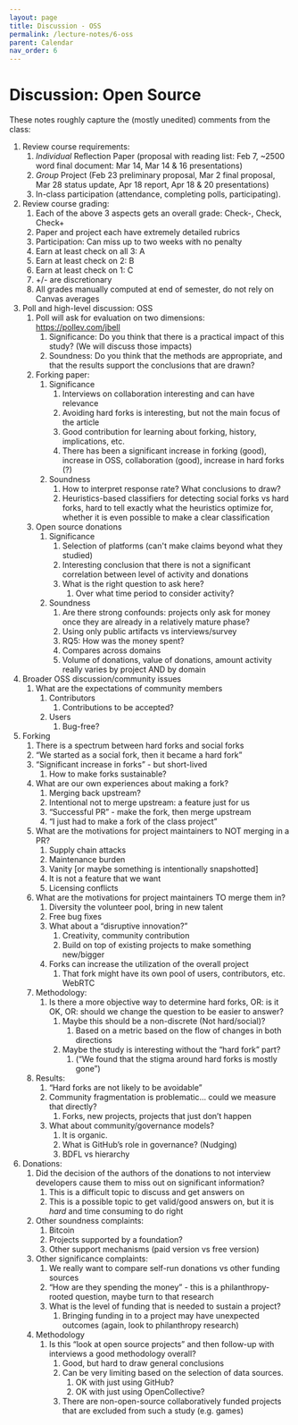 ```yaml
---
layout: page
title: Discussion - OSS
permalink: /lecture-notes/6-oss
parent: Calendar
nav_order: 6
---
```


# Discussion: Open Source
These notes roughly capture the (mostly unedited) comments from the class:

1. Review course requirements:
	1. *Individual* Reflection Paper (proposal with reading list: Feb 7, ~2500 word final document: Mar 14, Mar 14 & 16 presentations)
	2. *Group* Project (Feb 23 preliminary proposal, Mar 2 final proposal, Mar 28 status update, Apr 18 report, Apr 18 & 20 presentations) 
	3. In-class participation (attendance, completing polls, participating). 
2. Review course grading:
	1. Each of the above 3 aspects gets an overall grade: Check-, Check, Check+
	2. Paper and project each have extremely detailed rubrics
	3. Participation: Can miss up to two weeks with no penalty
	4. Earn at least check on all 3: A
	5. Earn at least check on 2: B
	6. Earn at least check on 1: C
	7. +/- are discretionary
	8. All grades manually computed at end of semester, do not rely on Canvas averages
3. Poll and high-level discussion: OSS
	1. Poll will ask for evaluation on two dimensions: https://pollev.com/jbell
		1. Significance: Do you think that there is a practical impact of this study? (We will discuss those impacts)
		2. Soundness: Do you think that the methods are appropriate, and that the results support the conclusions that are drawn?
	2. Forking paper:
		1. Significance
			1. Interviews on collaboration interesting and can have relevance
			3. Avoiding hard forks is interesting, but not the main focus of the article
			4. Good contribution for learning about forking, history, implications, etc. 
			5. There has been a significant increase in forking (good), increase in OSS, collaboration (good), increase in hard forks (?)
		2. Soundness
			1. How to interpret response rate? What conclusions to draw?
			2. Heuristics-based classifiers for detecting social forks vs hard forks, hard to tell exactly what the heuristics optimize for, whether it is even possible to make a clear classification
	3. Open source donations
		1. Significance
			1. Selection of platforms (can't make claims beyond what they studied)
			2. Interesting conclusion that there is not a significant correlation between level of activity and donations
			3. What is the right question to ask here?
				1. Over what time period to consider activity?
		2. Soundness
			1. Are there strong confounds: projects only ask for money once they are already in a relatively mature phase?
			2. Using only public artifacts vs interviews/survey
			3. RQ5: How was the money spent?
			4. Compares across domains
			5. Volume of donations, value of donations, amount activity really varies by project AND by domain
4. Broader OSS discussion/community issues
	1. What are the expectations of community members
		1. Contributors
			1. Contributions to be accepted?
		2. Users
			1. Bug-free?
5. Forking
	1. There is a spectrum between hard forks  and social forks
	2. “We started as a social fork, then it became a hard fork”
	3. “Significant increase in forks” - but short-lived
		1. How to make forks sustainable?
	4. What are our own experiences about making a fork?
		1. Merging back upstream?
		2. Intentional not to merge upstream: a feature just for us
		3. “Successful PR” - make the fork, then merge upstream
		4. “I just had to make a fork of the class project”
	5. What are the motivations for project maintainers to NOT merging in a PR?
		1. Supply chain attacks
		2. Maintenance burden
		3. Vanity [or maybe something is intentionally snapshotted]
		4. It is not a feature that we want
		5. Licensing conflicts
	6. What are the motivations for project maintainers TO merge them in?
		1. Diversity the volunteer pool, bring in new talent
		2. Free bug fixes
		3. What about a “disruptive innovation?”
			1. Creativity, community contribution
			2. Build on top of existing projects to make something new/bigger
		4. Forks can increase the utilization of the overall project
			1. That fork might have its own pool of users, contributors, etc. WebRTC
	7. Methodology:
		1. Is there a more objective way to determine hard forks, OR: is it OK, OR: should we change the question to be easier to answer?
			1. Maybe this should be a non-discrete (Not hard/social)?
				1. Based on a metric based on the flow of changes in both directions
			2. Maybe the study is interesting without the “hard fork” part?
				1. (“We found that the stigma around hard forks is mostly gone”)
	8. Results:
		1. “Hard forks are not likely to be avoidable”
		2. Community fragmentation is problematic… could we measure that directly?
			1. Forks, new projects, projects that just don’t happen
		3. What about community/governance models?
			1. It is organic.
			2. What is GitHub’s role in governance? (Nudging)
			3. BDFL vs hierarchy
6. Donations:
	1. Did the decision of the authors of the donations to not interview developers cause them to miss out on significant information?
		1. This is a difficult topic to discuss and get answers on
		2. This is a possible topic to get valid/good answers on, but it is _hard_ and time consuming to do right
	2. Other soundness complaints:
		1. Bitcoin
		2. Projects supported by a foundation?
		3. Other support mechanisms (paid version vs free version)
	3. Other significance complaints:
		1. We really want to compare self-run donations vs other funding sources
		2. “How are they spending the money” - this is a philanthropy-rooted question, maybe turn to that research
		3. What is the level of funding that is needed to sustain a project?
			1. Bringing funding in to a project may have unexpected outcomes (again, look to philanthropy research)
	4. Methodology
		1. Is this “look at open source projects” and then follow-up with interviews a good methodology overall?
			1. Good, but hard to draw general conclusions
			2. Can be very limiting based on the selection of data sources.
				1. OK with just using GitHub?
				2. OK with just using OpenCollective?
			3. There are non-open-source collaboratively funded projects that are excluded from such a study (e.g. games)